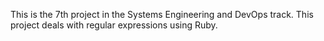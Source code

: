 This is the 7th project in the Systems Engineering and DevOps track. This project deals with regular expressions using Ruby.
